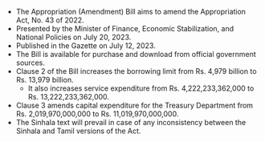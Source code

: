 - The Appropriation (Amendment) Bill aims to amend the Appropriation Act, No. 43 of 2022.
- Presented by the Minister of Finance, Economic Stabilization, and National Policies on July 20, 2023.
- Published in the Gazette on July 12, 2023.
- The Bill is available for purchase and download from official government sources.
- Clause 2 of the Bill increases the borrowing limit from Rs. 4,979 billion to Rs. 13,979 billion.
  - It also increases service expenditure from Rs. 4,222,233,362,000 to Rs. 13,222,233,362,000.
- Clause 3 amends capital expenditure for the Treasury Department from Rs. 2,019,970,000,000 to Rs. 11,019,970,000,000.
- The Sinhala text will prevail in case of any inconsistency between the Sinhala and Tamil versions of the Act.